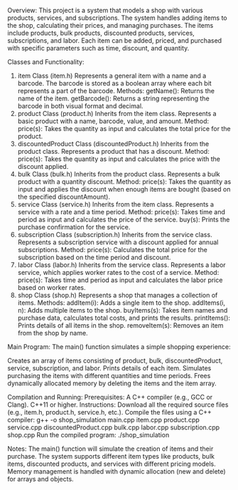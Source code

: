 Overview:
This project is a system that models a shop with various products, services, and subscriptions. The system handles adding items to the shop, calculating their prices, and managing purchases. The items include products, bulk products, discounted products, services, subscriptions, and labor. Each item can be added, priced, and purchased with specific parameters such as time, discount, and quantity.

Classes and Functionality:
1. item Class (item.h)
  Represents a general item with a name and a barcode.
  The barcode is stored as a boolean array where each bit represents a part of the barcode.
  Methods:
  getName(): Returns the name of the item.
  getBarcode(): Returns a string representing the barcode in both visual format and decimal.
2. product Class (product.h)
  Inherits from the item class.
  Represents a basic product with a name, barcode, value, and amount.
  Method:
  price(s): Takes the quantity as input and calculates the total price for the product.
3. discountedProduct Class (discountedProduct.h)
  Inherits from the product class.
  Represents a product that has a discount.
  Method:
  price(s): Takes the quantity as input and calculates the price with the discount applied.
4. bulk Class (bulk.h)
  Inherits from the product class.
  Represents a bulk product with a quantity discount.
  Method:
  price(s): Takes the quantity as input and applies the discount when enough items are bought (based on the specified discountAmount).
5. service Class (service.h)
  Inherits from the item class.
  Represents a service with a rate and a time period.
  Method:
  price(s): Takes time and period as input and calculates the price of the service.
  buy(s): Prints the purchase confirmation for the service.
6. subscription Class (subscription.h)
  Inherits from the service class.
  Represents a subscription service with a discount applied for annual subscriptions.
  Method:
  price(s): Calculates the total price for the subscription based on the time period and discount.
7. labor Class (labor.h)
  Inherits from the service class.
  Represents a labor service, which applies worker rates to the cost of a service.
  Method:
  price(s): Takes time and period as input and calculates the labor price based on worker rates.
8. shop Class (shop.h)
  Represents a shop that manages a collection of items.
  Methods:
  addItem(i): Adds a single item to the shop.
  addItems(i, n): Adds multiple items to the shop.
  buyItems(s): Takes item names and purchase data, calculates total costs, and prints the results.
  printItems(): Prints details of all items in the shop.
  removeItem(s): Removes an item from the shop by name.

Main Program:
The main() function simulates a simple shopping experience:

Creates an array of items consisting of product, bulk, discountedProduct, service, subscription, and labor.
Prints details of each item.
Simulates purchasing the items with different quantities and time periods.
Frees dynamically allocated memory by deleting the items and the item array.

Compilation and Running:
Prerequisites:
  A C++ compiler (e.g., GCC or Clang).
  C++11 or higher.
Instructions:
  Download all the required source files (e.g., item.h, product.h, service.h, etc.).
Compile the files using a C++ compiler:
g++ -o shop_simulation main.cpp item.cpp product.cpp service.cpp discountedProduct.cpp bulk.cpp labor.cpp subscription.cpp shop.cpp
Run the compiled program:
./shop_simulation

Notes:
The main() function will simulate the creation of items and their purchase.
The system supports different item types like products, bulk items, discounted products, and services with different pricing models.
Memory management is handled with dynamic allocation (new and delete) for arrays and objects.
